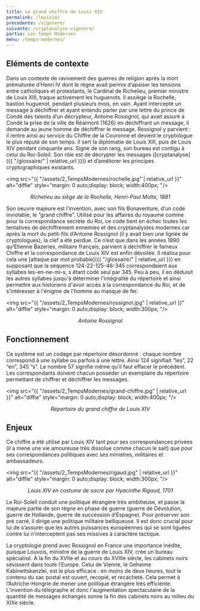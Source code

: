 ```yaml
---
title: Le grand chiffre de Louis XIV
permalink: /louis14/
precedente: /vigenere/
suivante: /cryptanalyse-vigenere/
partie: Les temps Modernes
menu: /temps-modernes/
---
```

## Eléments de contexte

Dans un contexte de ravivement des guerres de religion après la mort prématurée d’Henri IV dont le règne avait permis d’apaiser les tensions entre catholiques et protestants, le Cardinal de Richelieu, premier ministre de Louis XIII, traque activement les huguenots. Il assiège la Rochelle, bastion huguenot, pendant plusieurs mois, en vain. Ayant intercepté un message à déchiffrer et ayant entendu parler par une lettre du prince de Condé des talents d’un décrypteur, Antoine Rossignol, qui avait assuré à Condé la prise de la ville de Réalmont (1626) en déchiffrant un message, il demande au jeune homme de déchiffrer le message. Rossignol y parvient : il rentre ainsi au service du Chiffre de la Couronne et devient le cryptologue le plus réputé de son temps. Il sert la diplomatie de Louis XIII, puis de Louis XIV pendant cinquante ans. Signe de son rang, son bureau est contigu à celui du Roi-Soleil. Son rôle est de décrypter les messages ([cryptanalyse]({{ "/glossaire/" | relative_url }})) et d’améliorer les principes cryptographiques existants.

<img src="{{ "/assets/2_TempsModernes/rochelle.jpg" | relative_url }}" alt="diffie" style="margin: 0 auto;display: block; width:400px; "/>
<p align="center"> <em> Richelieu au siège de la Rochelle, Henri-Paul Motte, 1881 </em> </p>

Son oeuvre majeure est l’invention, avec son fils Bonaventure, d’un code inviolable, le “grand chiffre”. Utilisé pour les affaires du royaume comme pour la correspondance secrète du Roi, ce code tient en échec toutes les tentatives de déchiffrement ennemies et des cryptanalystes modernes car après la mort du petit-fils d’Antoine Rossignol (il y avait bien une lignée de cryptologues), la clef a été perdue. Ce n’est que dans les années 1890 qu’Etienne Bazeries, militaire français, parvient à déchiffrer le fameux Chiffre et la correspondance de Louis XIV est enfin dévoilée. Il réalisa pour cela une [attaque par mot probable]({{ "/glossaire/" | relative_url }}) en supposant que la séquence 124-22-125-46-345 correspondaient aux syllabes les-en-ne-mi-s, s étant codé seul par 345. Peu à peu, il en déduisit les autres syllabes jusqu'à déterminer l'intégralité du répertoire et ainsi permettre aux historiens d'avoir accès à la correspondance du Roi, et de s'intéresser à l'énigme de l'homme au masque de fer.

<img src="{{ "/assets/2_TempsModernes/rossignol.jpg" | relative_url }}" alt="diffie" style="margin: 0 auto;display: block; width:300px; "/>
<p align="center"> <em> Antoine Rossignol </em> </p>

## Fonctionnement

Ce système est un codage par répertoire désordonné : chaque nombre correspond à une syllabe ou parfois à une lettre. Ainsi 124 signifiait “les”, 22 “en”, 345 “s”. Le nombre 57 signifie même qu’il faut effacer le précédent. Les correspondants doivent chacun posséder un exemplaire du répertoire permettant de chiffrer et déchiffrer les messages.

<img src="{{ "/assets/2_TempsModernes/grand-chiffre.jpg" | relative_url }}" alt="diffie" style="margin: 0 auto;display: block; width:400px; "/>
<p align="center"> <em> Répertoire du grand chiffre de Louis XIV </em> </p>

## Enjeux

Ce chiffre a été utilisé par Louis XIV tant pour ses correspondances privées (il a mené une vie amoureuse très dissolue comme chacun le sait) que pour ses correspondances politiques avec ses ministres, militaires et ambassadeurs.

<img src="{{ "/assets/2_TempsModernes/rigaud.jpg" | relative_url }}" alt="diffie" style="margin: 0 auto;display: block; width:300px; "/>
<p align="center"> <em> Louis XIV en costume de sacre par Hyacinthe Rigaud, 1701 </em> </p>

Le Roi-Soleil conduit une politique étrangère très ambitieuse, et passe la majeure partie de son règne en phase de guerre (guerre de Dévolution, guerre de Hollande, guerre de succession d’Espagne). Pour préserver son pré carré, il dirige une politique militaire belliqueuse. Il est donc crucial pour lui de s’assurer que les autres puissances européennes qui se sont liguées contre lui n'interceptent pas ses missives à caractère tactique.

La cryptologie prend avec Rossignol en France une importance inédite, puisque Louvois, ministre de la guerre de Louis XIV, crée un bureau spécialisé. À la fin du XVIIe et au cours du XVIIIe siècle, les cabinets noirs sévissent dans toute l’Europe. Celui de Vienne, le Geheime Kabinettskanzlei, est le plus efficace : en moins de deux heures, tout le contenu du sac postal est ouvert, recopié, et recacheté. Cela permet à l’Autriche-Hongrie de mener une politique étrangère très efficiente. L’invention du télégraphe et donc l'augmentation spectaculaire de la quantité de messages échangés sonne la fin des cabinets noirs au milieu du XIXe siècle.
